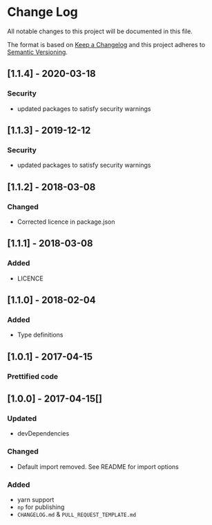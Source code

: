 # Change Log

All notable changes to this project will be documented in this file.

The format is based on [Keep a Changelog](http://keepachangelog.com/)
and this project adheres to [Semantic Versioning](http://semver.org/).

## [1.1.4] - 2020-03-18

### Security

* updated packages to satisfy security warnings

## [1.1.3] - 2019-12-12

### Security

* updated packages to satisfy security warnings

## [1.1.2] - 2018-03-08

### Changed

* Corrected licence in package.json

## [1.1.1] - 2018-03-08

### Added

* LICENCE

## [1.1.0] - 2018-02-04

### Added

* Type definitions

## [1.0.1] - 2017-04-15

### Prettified code

## [1.0.0] - 2017-04-15[]

### Updated

* devDependencies

### Changed

* Default import removed. See README for import options

### Added

* yarn support
* `np` for publishing
* `CHANGELOG.md` & `PULL_REQUEST_TEMPLATE.md`
